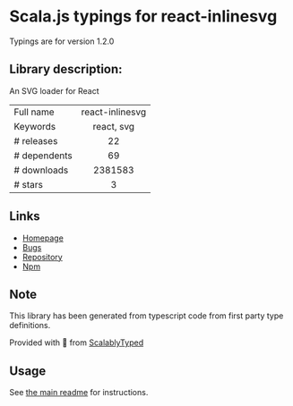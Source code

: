 
# Scala.js typings for react-inlinesvg

Typings are for version 1.2.0

## Library description:
An SVG loader for React

|                    |                 |
| ------------------ | :-------------: |
| Full name          | react-inlinesvg |
| Keywords           | react, svg |
| # releases         | 22 |
| # dependents       | 69 |
| # downloads        | 2381583 |
| # stars            | 3 |

## Links
- [Homepage](https://github.com/gilbarbara/react-inlinesvg#readme)
- [Bugs](https://github.com/gilbarbara/react-inlinesvg/issues)
- [Repository](https://github.com/gilbarbara/react-inlinesvg)
- [Npm](https://www.npmjs.com/package/react-inlinesvg)
    


## Note
This library has been generated from typescript code from first party type definitions.

Provided with :purple_heart: from [ScalablyTyped](https://github.com/oyvindberg/ScalablyTyped)

## Usage
See [the main readme](../../readme.md) for instructions.


